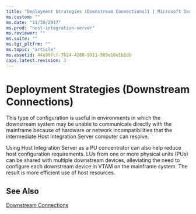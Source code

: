 ```yaml
---
title: "Deployment Strategies (Downstream Connections)1 | Microsoft Docs"
ms.custom: ""
ms.date: "11/30/2017"
ms.prod: "host-integration-server"
ms.reviewer: ""
ms.suite: ""
ms.tgt_pltfrm: ""
ms.topic: "article"
ms.assetid: 44e90fcf-7624-4280-9911-569e18e1b2db
caps.latest.revision: 3
---
```

# Deployment Strategies (Downstream Connections)
This type of configuration is useful in environments in which the downstream system may be unable to communicate directly with the mainframe because of hardware or network incompatibilities that the intermediate Host Integration Server computer can resolve.  
  
 Using Host Integration Server as a PU concentrator can also help reduce host configuration requirements. LUs from one or more physical units (PUs) can be shared with multiple downstream devices, alleviating the need to configure each downstream device in VTAM on the mainframe system. The result is more efficient use of host resources.  
  
## See Also  
 [Downstream Connections](../HIS2010/downstream-connections1.md)